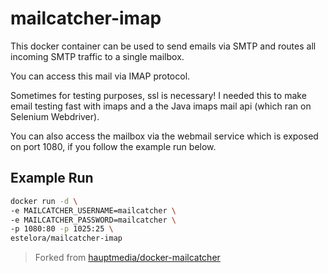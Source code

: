 # mailcatcher-imap

This docker container can be used to send emails via SMTP and routes all incoming SMTP traffic to a single mailbox.

You can access this mail via IMAP protocol.

Sometimes for testing purposes, ssl is necessary! I needed this to make email testing fast with imaps and a the Java imaps mail api (which ran on Selenium Webdriver).

You can also access the mailbox via the webmail service which is exposed on port 1080, if you follow the example run below.

## Example Run

```bash
docker run -d \
-e MAILCATCHER_USERNAME=mailcatcher \
-e MAILCATCHER_PASSWORD=mailcatcher \
-p 1080:80 -p 1025:25 \
estelora/mailcatcher-imap
```

> Forked from [hauptmedia/docker-mailcatcher](https://github.com/hauptmedia/docker-mailcatcher)
